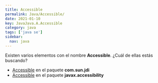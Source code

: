 ```yaml
---
title: Accessible
permalink: Java/Accessible/
date: 2021-01-10
key: JavaJava.A.Accessible
category: java
tags: ['java se']
sidebar: 
  nav: java
---
```


Existen varios elementos con el nombre **Accessible**. ¿Cuál de ellas estás buscando?
<ul>
<li><a href="/Java/Accessible-com-sun-jdi/">Accessible</a> en el paquete <strong>com.sun.jdi</strong></li>
<li><a href="/Java/Accessible-javax-accessibility/">Accessible</a> en el paquete <strong>javax.accessibility</strong></li>
<ul>

